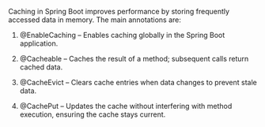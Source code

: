 Caching in Spring Boot improves performance by storing frequently accessed data in memory. The main annotations are:

1. @EnableCaching – Enables caching globally in the Spring Boot application.

2. @Cacheable – Caches the result of a method; subsequent calls return cached data.

3. @CacheEvict – Clears cache entries when data changes to prevent stale data.

4. @CachePut – Updates the cache without interfering with method execution, ensuring the cache stays current.
